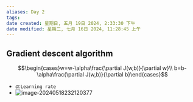```yaml
---
aliases: Day 2
tags:
date created: 星期日, 五月 19日 2024, 2:33:30 下午
date modified: 星期二, 七月 16日 2024, 11:28:45 上午
---
```

## Gradient descent algorithm

$$\begin{cases}w=w-\alpha\frac{\partial J(w,b)}{\partial w}\\ b=b-\alpha\frac{\partial J(w,b)}{\partial b}\end{cases}$$

- $\alpha$:`Learning rate`
- ![image-20240518232120377](image-20240518232120377.png)
